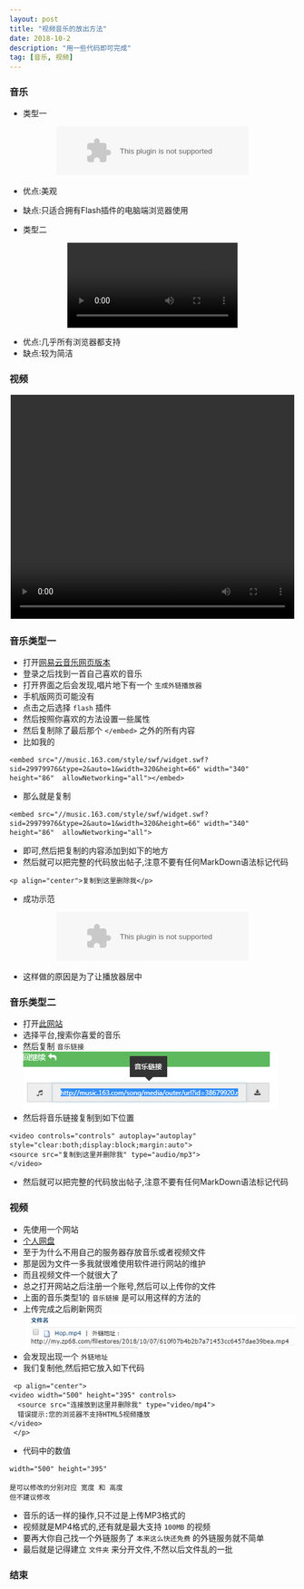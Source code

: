 ```yaml
---
layout: post
title: "视频音乐的放出方法"
date: 2018-10-2
description: "用一些代码即可完成"
tag: [音乐, 视频]
---
```


### 音乐

* 类型一

 <p align="center"><embed src="//music.163.com/style/swf/widget.swf?sid=435278010&type=2&auto=0&width=320&height=66" width="340" height="86"  allowNetworking="all"></p>
 
* 优点:美观
* 缺点:只适合拥有Flash插件的电脑端浏览器使用 

* 类型二

<video controls="controls" autoplay="autoplay" style="clear:both;display:block;margin:auto">
<source src="http://music.163.com/song/media/outer/url?id=435005006.mp3" type="audio/mp3">
</video>

* 优点:几乎所有浏览器都支持
* 缺点:较为简洁

### 视频

 <p align="center">
<video width="500" height="395" controls>
  <source src="http://my.zp68.com/filestores/2018/10/07/610f07b4b2b7a71453cc6457dae39bea.mp4" type="video/mp4">
  错误提示:您的浏览器不支持视频播放
</video>
 </p>

### 音乐类型一

* 打开[网易云音乐网页版本](https://music.163.com/)
* 登录之后找到一首自己喜欢的音乐
* 打开界面之后会发现,唱片地下有一个 `生成外链播放器`
* 手机版网页可能没有
* 点击之后选择 `flash` 插件
* 然后按照你喜欢的方法设置一些属性
* 然后复制除了最后那个 `</embed>` 之外的所有内容
* 比如我的

```
<embed src="//music.163.com/style/swf/widget.swf?sid=29979976&type=2&auto=1&width=320&height=66" width="340" height="86"  allowNetworking="all"></embed>
```

* 那么就是复制

```
<embed src="//music.163.com/style/swf/widget.swf?sid=29979976&type=2&auto=1&width=320&height=66" width="340" height="86"  allowNetworking="all">
```

* 即可,然后把复制的内容添加到如下的地方
* 然后就可以把完整的代码放出帖子,注意不要有任何MarkDown语法标记代码

```
<p align="center">复制到这里删除我</p>
```

* 成功示范

<p align="center"><embed src="//music.163.com/style/swf/widget.swf?sid=29979976&type=2&auto=0&width=320&height=66" width="340" height="86"  allowNetworking="all"></p>

* 这样做的原因是为了让播放器居中

### 音乐类型二

* 打开[此网站](http://www.xxzyweb.com/music/)
* 选择平台,搜索你喜爱的音乐
* 然后复制 `音乐链接`
![](/img/GreenChennai/music.png)
* 然后将音乐链接复制到如下位置

```
<video controls="controls" autoplay="autoplay" style="clear:both;display:block;margin:auto">
<source src="复制到这里并删除我" type="audio/mp3">
</video>
```

* 然后就可以把完整的代码放出帖子,注意不要有任何MarkDown语法标记代码

### 视频

* 先使用一个网站
* [个人网盘](http://my.zp68.com/)
* 至于为什么不用自己的服务器存放音乐或者视频文件
* 那是因为文件一多我就很难使用软件进行网站的维护
* 而且视频文件一个就很大了
* 总之打开网站之后注册一个账号,然后可以上传你的文件
* 上面的音乐类型1的 `音乐链接` 是可以用这样的方法的
* 上传完成之后刷新网页
![](/img/GreenChennai/ship.png)
* 会发现出现一个 `外链地址`
* 我们复制他,然后把它放入如下代码

```
 <p align="center">
<video width="500" height="395" controls>
  <source src="连接放到这里并删除我" type="video/mp4">
  错误提示:您的浏览器不支持HTML5视频播放
</video>
 </p>
```

* 代码中的数值
```
width="500" height="395"

是可以修改的分别对应 宽度 和 高度
但不建议修改
```

* 音乐的话一样的操作,只不过是上传MP3格式的
* 视频就是MP4格式的,还有就是最大支持 `100MB` 的视频
* 要再大你自己找一个外链服务了 `本来这么快还免费` 的外链服务就不简单
* 最后就是记得建立 `文件夹` 来分开文件,不然以后文件乱的一批

### 结束